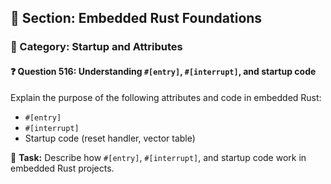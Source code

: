 ## 📘 Section: Embedded Rust Foundations  
### 🔹 Category: Startup and Attributes  
#### ❓ Question 516: Understanding `#[entry]`, `#[interrupt]`, and startup code

Explain the purpose of the following attributes and code in embedded Rust:

- `#[entry]`
- `#[interrupt]`
- Startup code (reset handler, vector table)

🔧 **Task:** Describe how `#[entry]`, `#[interrupt]`, and startup code work in embedded Rust projects.

